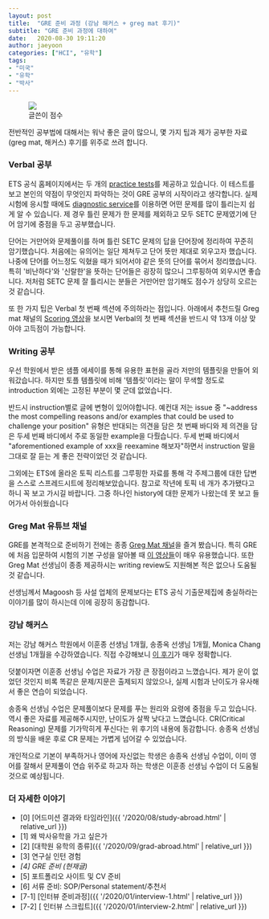 ```yaml
---
layout: post
title:  "GRE 준비 과정 (강남 해커스 + greg mat 후기)"
subtitle: "GRE 준비 과정에 대하여"
date:   2020-08-30 19:11:20
author: jaeyoon
categories: ["HCI", "유학"]
tags:
- "미국"
- "유학"
- "박사"
---
```




<figure><img data-action="zoom" src="{{ '/assets/img/200919/gre.jpg' | relative_url }}"><figcaption> 글쓴이 점수 </figcaption></figure>

전반적인 공부법에 대해서는 워낙 좋은 글이 많으니, 몇 가지 팁과 제가 공부한 자료 (greg mat, 해커스) 후기를 위주로 쓰려 합니다.

### Verbal 공부

ETS 공식 홈페이지에서는 두 개의 <a href="http://www.ets.org/gre/revised_general/prepare/powerprep/" target="_blank">practice tests</a>를 제공하고 있습니다. 이 테스트를 보고 본인의 약점이 무엇인지 파악하는 것이 GRE 공부의 시작이라고 생각합니다. 실제 시험에 응시할 때에도 <a href="https://www.ets.org/gre/revised_general/scores/services/diagnostic_service" target="_blank">diagnostic service</a>를 이용하면 어떤 문제를 많이 틀리는지 쉽게 알 수 있습니다. 제 경우 틀린 문제가 한 문제를 제외하고 모두 SETC 문제였기에 단어 암기에 중점을 두고 공부했습니다.

단어는 거만어와 문제풀이를 하며 틀린 SETC 문제의 답을 단어장에 정리하여 꾸준히 암기했습니다. 처음에는 유의어는 일단 제쳐두고 단어 뜻만 제대로 외우고자 했습니다. 나중에 단어를 어느정도 익혔을 때가 되어서야 같은 뜻의 단어를 묶어서 정리했습니다. 특히 '비난하다'와 '신랄한'을 뜻하는 단어들은 굉장히 많으니 그루핑하여 외우시면 좋습니다. 저처럼 SETC 문제 잘 틀리시는 분들은 거만어만 암기해도 점수가 상당히 오르는 것 같습니다.

또 한 가지 팁은 Verbal 첫 번째 섹션에 주의하라는 점입니다. 아래에서 추천드릴 Greg mat 채널의 <a href="https://www.youtube.com/channel/UCktwzce9ncy_K78l1KBZkYQ/videos" target="_blank">Scoring 영상</a>을 보시면 Verbal의 첫 번째 섹션을 반드시 약 13개 이상 맞아야 고득점이 가능합니다. 

### Writing 공부

우선 학원에서 받은 샘플 에세이를 통해 유용한 표현을 골라 저만의 템플릿을 만들어 외워갔습니다. 하지만 토플 템플릿에 비해 '템플릿'이라는 말이 무색할 정도로 introduction 외에는 고정된 부분이 몇 군데 없었습니다. 

반드시 instruction별로 글에 변형이 있어야합니다. 예컨대 저는 issue 중 "~address the most compelling reasons and/or examples that could be used to challenge your position" 유형은 반대되는 의견을 담은 첫 번째 바디와 제 의견을 담은 두세 번째 바디에서 주로 동일한 example을 다뤘습니다. 두세 번째 바디에서 "aforementioned example of xxx을 reexamine 해보자"하면서 instruction 말을 그대로 잘 듣는 게 좋은 전략이었던 것 같습니다.

그외에는 ETS에 올라온 토픽 리스트를 그루핑한 자료를 통해 각 주제그룹에 대한 답변을 스스로 스프레드시트에 정리해보았습니다. 참고로 작년에 토픽 네 개가 추가됐다고 하니 꼭 보고 가시길 바랍니다. 그중 하나인 history에 대한 문제가 나왔는데 못 보고 들어가서 아쉬웠습니다

### Greg Mat 유튜브 채널

GRE를 본격적으로 준비하기 전에는 종종 [Greg Mat 채널](https://www.youtube.com/channel/UCktwzce9ncy_K78l1KBZkYQ/videos)을 즐겨 봤습니다. 특히 GRE에 처음 입문하여 시험의 기본 구성을 알아볼 때 <a href="https://www.gregmat.com/learn-about-the-gre" target="_blank">이 영상들</a>이 매우 유용했습니다. 또한 Greg Mat 선생님이 종종 제공하시는 writing review도 지원해본 적은 없으나 도움될 것 같습니다. 

선생님께서 Magoosh 등 사설 업체의 문제보다는 ETS 공식 기출문제집에 충실하라는 이야기를 많이 하시는데 이에 굉장히 동감합니다. 

### 강남 해커스

저는 강남 해커스 학원에서 이훈종 선생님 1개월, 송종옥 선생님 1개월, Monica Chang 선생님 1개월을 수강하였습니다. 직접 수강해보니 [이 후기](https://jaewonchung.me/study/lectures/GRE-tips/#0-%EB%93%A4%EC%96%B4%EA%B0%80%EB%A9%B0)가 매우 정확합니다. 

덧붙이자면 이훈종 선생님 수업은 자료가 가장 큰 장점이라고 느꼈습니다. 제가 운이 없었던 것인지 비록 똑같은 문제/지문은 출제되지 않았으나, 실제 시험과 난이도가 유사해서 좋은 연습이 되었습니다. 

송종옥 선생님 수업은 문제풀이보다 문제를 푸는 원리와 요령에 중점을 두고 있습니다. 역시 좋은 자료를 제공해주시지만, 난이도가 살짝 낮다고 느꼈습니다. CR(Critical Reasoning) 문제를 기가막히게 푸신다는 위 후기의 내용에 동감합니다. 송종옥 선생님의 방식을 배운 후로 CR 문제는 가볍게 넘어갈 수 있었습니다.

개인적으로 기본이 부족하거나 영어에 자신없는 학생은 송종옥 선생님 수업이, 이미 영어를 잘해서 문제풀이 연습 위주로 하고자 하는 학생은 이훈종 선생님 수업이 더 도움될 것으로 예상됩니다.

### 더 자세한 이야기

- [0] [어드미션 결과와 타임라인]({{ '/2020/08/study-abroad.html' | relative_url }})
- [1] 왜 박사유학을 가고 싶은가
- [2] [대학원 유학의 종류]({{ '/2020/09/grad-abroad.html' | relative_url }})
- [3] 연구실 인턴 경험
- *[4] GRE 준비 (현재글)* 
- [5] 포트폴리오 사이트 및 CV 준비
- [6] 서류 준비: SOP/Personal statement/추천서
- [7-1] [인터뷰 준비과정]({{ '/2020/01/interview-1.html' | relative_url }})
- [7-2] [ 인터뷰 스크립트]({{ '/2020/01/interview-2.html' | relative_url }})